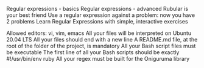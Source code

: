Regular expressions - basics Regular expressions - advanced Rubular is your best friend Use a regular expression against a problem: now you have 2 problems Learn Regular Expressions with simple, interactive exercises

Allowed editors: vi, vim, emacs All your files will be interpreted on Ubuntu 20.04 LTS All your files should end with a new line A README.md file, at the root of the folder of the project, is mandatory All your Bash script files must be executable The first line of all your Bash scripts should be exactly #!/usr/bin/env ruby All your regex must be built for the Oniguruma library
